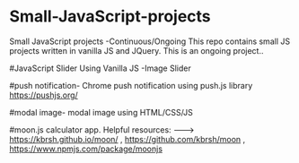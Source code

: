 # Small-JavaScript-projects
Small JavaScript projects -Continuous/Ongoing
This repo contains small JS projects written in vanilla JS and JQuery. This is an ongoing project..

#JavaScript Slider
Using Vanilla JS -Image Slider

#push notification-
Chrome push notification using push.js library  https://pushjs.org/ 

#modal image-
modal image using HTML/CSS/JS

#moon.js calculator app.  Helpful resources: ---> https://kbrsh.github.io/moon/ , https://github.com/kbrsh/moon , https://www.npmjs.com/package/moonjs
